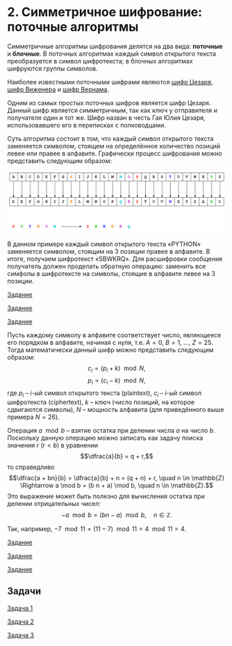 # 2. Симметричное шифрование: поточные алгоритмы

Симметричные алгоритмы шифрования делятся на два вида: **поточные** и **блочные**. В поточных алгоритмах каждый символ открытого текста преобразуется в символ шифротекста; в блочных алгоритмах шифруются группы символов.

Наиболее известными поточными шифрами являются [шифр Цезаря](https://ru.wikipedia.org/wiki/Шифр_Цезаря), [шифр Виженера](https://ru.wikipedia.org/wiki/Шифр_Виженера) и [шифр Вернама](https://ru.wikipedia.org/wiki/Шифр_Вернама). 

Одним из самых простых поточных шифров является шифр Цезаря. Данный шифр является симметричным, так как ключ у отправителя и получателя один и тот же. Шифр назван в честь Гая Юлия Цезаря, использовавшего его в переписках с полководцами.

Суть алгоритма состоит в том, что каждый символ открытого текста заменяется символом, стоящем на определённое количество позиций левее или правее в алфавите. Графически процесс шифрования можно представить следующим образом:

![](./resources/2-caesar.png)

В данном примере каждый символ открытого текста «PYTHON» заменяется символом, стоящим на 3 позиции правее в алфавите. В итоге, получаем шифротекст «SBWKRQ». Для расшифровки сообщения получатель должен проделать обратную операцию: заменить все симфолы в шифротексте на символы, стоящие в алфавите левее на 3 позиции.

[Задание](./test1)

[Задание](./test2)

[Задание](./test3)

Пусть каждому символу в алфавите соответствует число, являющееся его порядком в алфавите, начиная с нуля, т.е. $A = 0$, $B = 1$, $…$, $Z = 25$. Тогда математически данный шифр можно представить следующим образом:
$$c_i = (p_i + k) \mod N,$$
$$p_i = (c_i - k) \mod N,$$
где $p_i$ – $i$-ый символ открытого текста (plaintext), $c_i$ – $i$-ый символ шифротекста (ciphertext), $k$ – ключ (число позиций, на которое сдвигаются символы), $N$ – мощность алфавита (для приведённого выше примера $N = 26$).

Операция $a \mod b$ – взятие остатка при делении числа $a$ на число $b$. Поскольку данную операцию можно записать как задачу поиска значения $r$ ($r < b$) в уравнении
$$\dfrac{a}{b} = q + r,$$
то справедливо
$$\dfrac{a + bn}{b} = \dfrac{a}{b} + n = (q + n) + r, \quad n \in \mathbb{Z} \Rightarrow a \mod b = (b n + a) \mod b, \quad n \in \mathbb{Z}.$$
Это выражение может быть полезно для вычисления остатка при делении отрицательных чисел:
$$-a \mod b = (b n - a) \mod b, \quad n \in \mathbb{Z}.$$

Так, например, $−7 \mod 11 = (11 − 7) \mod 11 = 4 \mod 11 = 4$.

[Задание](./test4)

[Задание](./test5)

[Задание](./test6)

## Задачи

[Задача 1](./task1)

[Задача 2](./task2)

[Задача 3](./task3)
